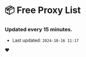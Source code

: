 # :package: Free Proxy List
### Updated every 15 minutes.

- Last updated: `2024-10-16 11:17`

:heart:
